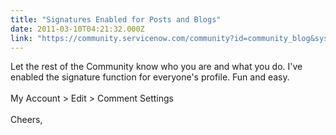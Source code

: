 ```yaml
---
title: "Signatures Enabled for Posts and Blogs"
date: 2011-03-10T04:21:32.000Z
link: "https://community.servicenow.com/community?id=community_blog&sys_id=e3ed222ddbd0dbc01dcaf3231f9619fc"
---
```

<p>Let the rest of the Community know who you are and what you do. I've enabled the signature function for everyone's profile. Fun and easy.<br /><br />My Account &gt; Edit &gt; Comment Settings<br /><br />Cheers,</p>